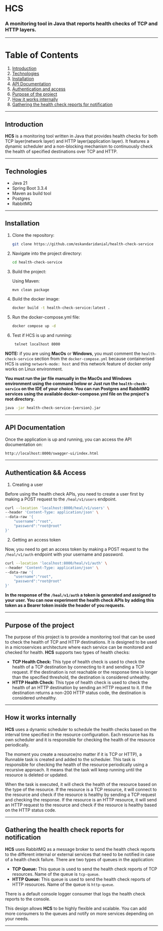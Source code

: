 # HCS

### A monitoring tool in Java that reports health checks of TCP and HTTP layers.

---

# Table of Contents
1. [Introduction](#introduction)
2. [Technologies](#technologies)
3. [Installation](#installation)
4. [API Documentation](#api-documentation)
5. [Authentication and access](#authentication-and-access)
6. [Purpose of the project](#purpose-of-the-project)
7. [How it works internally](#how-it-works-internally)
8. [Gathering the health check reports for notification](#gathering-the-health-check-reports-for-notification)

---

## Introduction

**HCS** is a monitoring tool written in Java that provides health checks for both TCP layer(network layer) and HTTP layer(application layer). It features a dynamic scheduler and a non-blocking mechanism to continuously check the health of specified destinations over TCP and HTTP.

---

## Technologies

- Java 21
- Spring Boot 3.3.4
- Maven as build tool
- Postgres
- RabbitMQ

---

## Installation

1. Clone the repository:

    ```bash
    git clone https://github.com/eskandaridanial/health-check-service
    ```

2. Navigate into the project directory:

    ```bash
    cd health-check-service
    ```
3. Build the project:

   Using Maven:
    ```bash
    mvn clean package
    ```
4. Build the docker image:

    ```bash
    docker build -t health-check-service:latest .
    ```

5. Run the docker-compose.yml file:
    
    ```bash
    docker compose up -d
    ```

6. Test if HCS is up and running:
    
   ```bash
    telnet localhost 8000
    ```

**NOTE:** if you are using **MacOs** or **Windows**, you must comment the `health-check-service` section from the `docker-compose.yml` because containerised HCS is using `network-mode: host` and this network feature of docker only works on Linux environment.

**You must run the jar file manually in the MacOs and Windows environment using the command below or Just run the `health-check-service` on the IDE of your choice. You can run Postgres and RabbitMQ services using the available docker-compose.yml file on the project's root directory.**

```bash
java -jar health-check-service-{version}.jar
```

---

## API Documentation

Once the application is up and running, you can access the API documentation on: 

```thymeleafurlexpressions
http://localhost:8000/swagger-ui/index.html
```

---

## Authentication && Access

1. Creating a user

Before using the health check APIs, you need to create a user first by making a POST request to the `/heal/v1/users` endpoint.

```bash
curl --location 'localhost:8000/heal/v1/users' \
--header 'Content-Type: application/json' \
--data-raw '{
    "username":"root",
    "password":"root@root"
}'
```


2. Getting an access token

Now, you need to get an access token by making a POST request to the `/heal/v1/auth` endpoint with your username and password.

```bash
curl --location 'localhost:8000/heal/v1/auth' \
--header 'Content-Type: application/json' \
--data-raw '{
    "username":"root",
    "password":"root@root"
}'
```

**In the response of the `/heal/v1/auth` a token is generated and assigned to your user. You can now experiment the health check APIs by adding this token as a Bearer token inside the header of you requests.**

---

## Purpose of the project

The purpose of this project is to provide a monitoring tool that can be used to check the health of TCP and HTTP destinations. It is designed to be used in a microservices architecture where each service can be monitored and checked for health. **HCS** supports two types of health checks:

- **TCP Health Check:** This type of health check is used to check the health of a TCP destination by connecting to it and sending a TCP request. If the destination is not reachable or the response time is longer than the specified threshold, the destination is considered unhealthy.
- **HTTP Health Check:** This type of health check is used to check the health of an HTTP destination by sending an HTTP request to it. If the destination returns a non-200 HTTP status code, the destination is considered unhealthy.

---

## How it works internally

**HCS** uses a dynamic scheduler to schedule the health checks based on the interval time specified in the resource configuration. Each resource has its own scheduler and it is responsible for checking the health of the resource periodically.

The moment you create a resource(no matter if it is TCP or HTTP), a Runnable task is created and added to the scheduler. This task is responsible for checking the health of the resource periodically using a recursive approach. It means that the task will keep running until the resource is deleted or updated.

When the task is executed, it will check the health of the resource based on the type of the resource. If the resource is a TCP resource, it will connect to the resource and check if the resource is healthy by sending a TCP request and checking the response. If the resource is an HTTP resource, it will send an HTTP request to the resource and check if the resource is healthy based on the HTTP status code.

---

## Gathering the health check reports for notification

**HCS** uses RabbitMQ as a message broker to send the health check reports to the different internal or external services that need to be notified in case of a health check failure. There are two types of queues in the application:

- **TCP Queue:** This queue is used to send the health check reports of TCP resources. Name of the queue is `tcp-queue`.
- **HTTP Queue:** This queue is used to send the health check reports of HTTP resources. Name of the queue is `http-queue`.

There is a default console logger consumer that logs the health check reports to the console.

This design allows **HCS** to be highly flexible and scalable. You can add more consumers to the queues and notify on more services depending on your needs.

---